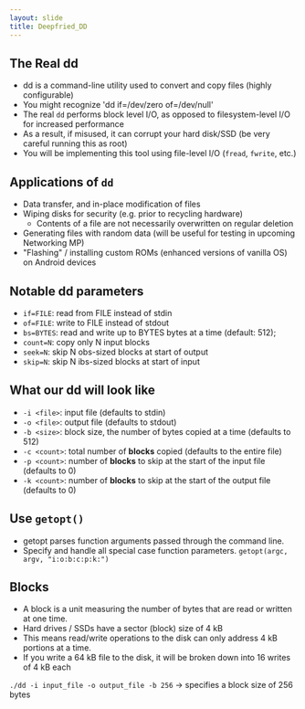 ```yaml
---
layout: slide
title: Deepfried_DD
---
```


## The Real dd

* dd is a command-line utility used to convert and copy files (highly configurable)
* You might recognize 'dd if=/dev/zero of=/dev/null'
* The real `dd` performs block level I/O, as opposed to filesystem-level I/O for increased performance
* As a result, if misused, it can corrupt your hard disk/SSD (be very careful running this as root)
* You will be implementing this tool using file-level I/O (`fread`, `fwrite`, etc.)

## Applications of `dd`

* Data transfer, and in-place modification of files
* Wiping disks for security (e.g. prior to recycling hardware)
  - Contents of a file are not necessarily overwritten on regular deletion
* Generating files with random data (will be useful for testing in upcoming Networking MP)
* "Flashing" / installing custom ROMs (enhanced versions of vanilla OS) on Android devices

## Notable dd parameters

* `if=FILE`: read from FILE instead of stdin
* `of=FILE`: write to FILE instead of stdout
* `bs=BYTES`: read and write up to BYTES bytes at a time (default: 512);
* `count=N`: copy only N input blocks
* `seek=N`: skip N obs-sized blocks at start of output
* `skip=N`: skip N ibs-sized blocks at start of input

<horizontal/>

## What our dd will look like

* `-i <file>`: input file (defaults to stdin)
* `-o <file>`: output file (defaults to stdout)
* `-b <size>`: block size, the number of bytes copied at a time (defaults to 512)
* `-c <count>`: total number of **blocks** copied (defaults to the entire file)
* `-p <count>`: number of **blocks** to skip at the start of the input file (defaults to 0)
* `-k <count>`: number of **blocks** to skip at the start of the output file (defaults to 0)

## Use `getopt()`

* getopt parses function arguments passed through the command line. 
* Specify and handle all special case function parameters.
`getopt(argc, argv, "i:o:b:c:p:k:")`

<horizontal />

## Blocks

* A block is a unit measuring the number of bytes that are read or written at one time. 
* Hard drives / SSDs have a sector (block) size of 4 kB
* This means read/write operations to the disk can only address 4 kB portions at a time. 
* If you write a 64 kB file to the disk, it will be broken down into 16 writes of 4 kB each

`./dd -i input_file -o output_file -b 256` -> specifies a block size of 256 bytes
